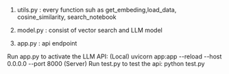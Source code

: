 1. utils.py : every function suh as get_embeding,load_data, cosine_similarity, search_notebook

2. model.py : consist of vector search and LLM model

3. app.py : api endpoint


Run app.py to activate the LLM API:
 (Local)
uvicorn app:app  --reload --host 0.0.0.0 --port 8000 (Server)
Run test.py to test the api:
python test.py
